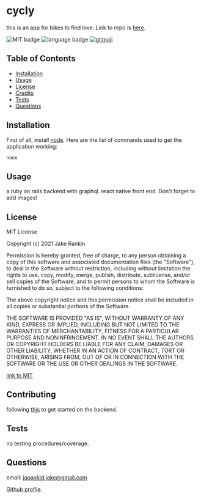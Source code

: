 # cycly

this is an app for bikes to find love. Link to repo is [here](https://github.com/gizmo-media/cycly).

![MIT badge](https://img.shields.io/badge/license-MIT-blue?style=for-the-badge)
![language badge](https://img.shields.io/github/languages/top/gizmo-media/cycly?style=for-the-badge)
[![gitmoji](https://img.shields.io/badge/gitmoji-%20😜%20😍-FFDD67.svg?style=flat-square)](https://gitmoji.dev)

## Table of Contents

- [Installation](#installation)
- [Usage](#usage)
- [License](#license)
- [Credits](#credits)
- [Tests](#tests)
- [Questions](#questions)

## Installation

First of all, install [node](https://nodejs.org/en/).
Here are the list of commands used to get the application working:

```bash
none
```

## Usage

a ruby on rails backend with graphql. react native front end.
Don't forget to add images!

## License

MIT License

Copyright (c) 2021 Jake Rankin

Permission is hereby granted, free of charge, to any person obtaining a copy
of this software and associated documentation files (the "Software"), to deal
in the Software without restriction, including without limitation the rights
to use, copy, modify, merge, publish, distribute, sublicense, and/or sell
copies of the Software, and to permit persons to whom the Software is
furnished to do so, subject to the following conditions:

The above copyright notice and this permission notice shall be included in all
copies or substantial portions of the Software.

THE SOFTWARE IS PROVIDED "AS IS", WITHOUT WARRANTY OF ANY KIND, EXPRESS OR
IMPLIED, INCLUDING BUT NOT LIMITED TO THE WARRANTIES OF MERCHANTABILITY,
FITNESS FOR A PARTICULAR PURPOSE AND NONINFRINGEMENT. IN NO EVENT SHALL THE
AUTHORS OR COPYRIGHT HOLDERS BE LIABLE FOR ANY CLAIM, DAMAGES OR OTHER
LIABILITY, WHETHER IN AN ACTION OF CONTRACT, TORT OR OTHERWISE, ARISING FROM,
OUT OF OR IN CONNECTION WITH THE SOFTWARE OR THE USE OR OTHER DEALINGS IN THE
SOFTWARE.

[link to MIT](https://choosealicense.com/licenses/mit/)

## Contributing

following [this](https://www.howtographql.com/graphql-ruby/1-getting-started/) to get started on the backend.

## Tests

no testing procedures/coverage.

## Questions

email: japankid.jake@gmail.com

[Github profile](https://github.com/gizmo-media).

[//]: <> (If your project has a lot of features, consider adding a "Features" section.)
